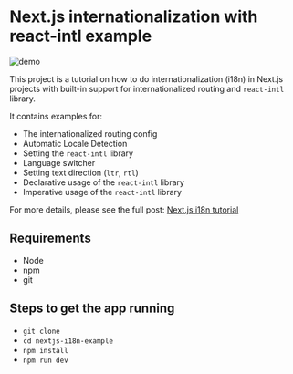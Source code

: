 # Next.js internationalization with react-intl example

![demo](./images/nextjs-i18n-example.gif)

This project is a tutorial on how to do internationalization (i18n) in Next.js projects with built-in support for internationalized routing and `react-intl` library.

It contains examples for:

- The internationalized routing config
- Automatic Locale Detection
- Setting the `react-intl` library
- Language switcher
- Setting text direction (`ltr`, `rtl`)
- Declarative usage of the `react-intl` library
- Imperative usage of the `react-intl` library

For more details, please see the full post: [Next.js i18n tutorial](https://localizely.com/blog/nextjs-i18n-tutorial/)

## Requirements

- Node
- npm
- git

## Steps to get the app running

- `git clone`
- `cd nextjs-i18n-example`
- `npm install`
- `npm run dev`
